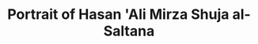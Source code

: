 ---
pid: obj10
artist: Unknown
location: Iran
title: Portrait of Hasan 'Ali Mirza Shuja al-Saltana
_date: 1800 - 1850
object_type: portrait
current_location: The Museum of Islamic Art, Qatar
source: https://commons.wikimedia.org/wiki/File:Unknown,_Iran,_early_19th_Century_-_Portrait_of_Hasan_%27Ali_Mirza_Shuja_al-Saltana_-_Google_Art_Project.jpg
permalink: "/qatar/obj10/"
layout: qatar_item
---